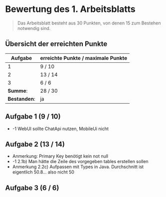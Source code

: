 # Bewertung des 1. Arbeitsblatts

> Das Arbeitsblatt besteht aus 30 Punkten, von denen 15 zum Bestehen notwendig sind.

## Übersicht der erreichten Punkte

| Aufgabe        | erreichte Punkte / maximale Punkte |
| -------------- | ---------------------------------- |
| 1              | 9 / 10                            |
| 2              | 13 / 14                            |
| 3              | 6 / 6                             |
| **Summe**:     | 28 / 30                            |
| **Bestanden**: | ja                         |

## Aufgabe 1 (9 / 10)

- -1 WebUI sollte ChatApi nutzen, MobileUi nicht

## Aufgabe 2 (13 / 14)

- Anmerkung: Primary Key benötigt kein not null
- -1 2.1b) Man hätte die Zeile des vorgegeben tables erstellen sollen 
- Anmerkung 2.2c) Aufpassen mit Types in Java. Durchschnitt ist eigentlich 50.8... also nicht 50

## Aufgabe 3 (6 / 6)

